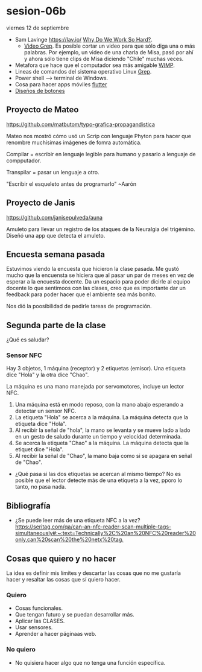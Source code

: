 # sesion-06b

viernes 12 de septiembre

- Sam Lavinge <https://lav.io/> [Why Do We Work So Hard?](https://lav.io/projects/why-do-we-work-so-hard/).
    - [Video Grep](https://lav.io/projects/videogrep/). Es posible cortar un video para que sólo diga una o más palabras. Por ejemplo, un video de una charla de Misa, pasó por ahí y ahora sólo tiene clips de Misa diciendo "Chile" muchas veces.
- Metafora que hace que el computador sea más amigable [WIMP](https://es.wikipedia.org/wiki/WIMP).
- Lineas de comandos del sistema operativo Linux [Grep](https://es.wikipedia.org/wiki/Grep).
- Power shell --> terminal de Windows.
- Cosa para hacer apps móviles [flutter](https://flutter.dev/?gad_campaignid=13034410696)
- [Diseños de botones](https://m3.material.io/)

## Proyecto de Mateo

<https://github.com/matbutom/typo-grafica-propagandistica>

Mateo nos mostró cómo usó un Scrip con lenguaje Phyton para hacer que renombre muchísimas imágenes de fomra automática.

Compilar = escribir en lenguaje legible para humano y pasarlo a lenguaje de compputador.

Transpilar = pasar un lenguaje a otro.

"Escribir el esqueleto antes de programarlo" ~Aarón

## Proyecto de Janis

<https://github.com/janisepulveda/auna>

Amuleto para llevar un registro de los ataques de la Neuralgia del trigémino. Diseñó una app que detecta el amuleto.

## Encuesta semana pasada

Estuvimos viendo la encuesta que hicieron la clase pasada. Me gustó mucho que la encuensta se hiciera que al pasar un par de meses en vez de esperar a la encuesta docente. Da un espacio para poder dicirle al equipo docente lo que sentimoos con las clases, creo que es importante dar un feedback para poder hacer que el ambiente sea más bonito.

Nos dió la poosibilidad de pedirle tareas de programación.

## Segunda parte de la clase

¿Qué es saludar?

### Sensor NFC

Hay 3 objetos, 1 máquina (receptor) y 2 etiquetas (emisor). Una etiqueta dice "Hola" y la otra dice "Chao".

La máquina es una mano manejada por servomotores, incluye un lector NFC.

1. Una máquina está en modo reposo, con la mano abajo esperando a detectar un sensor NFC.
2. La etiqueta "Hola" se acerca a la máquina. La máquina detecta que la etiqueta dice "Hola".
3. Al recibir la señal de "hola", la mano se levanta y se mueve lado a lado en un gesto de saludo durante un tiempo y velocidad determinada.
4. Se acerca la etiqueta "Chao" a la máquina. La máquina detecta que la etiquet dice "Hola".
5. Al recibir la señal de "Chao", la mano baja como si se apagara en señal de "Chao".

- ¿Qué pasa si las dos etiquetas se acercan al mismo tiempo? No es posible que el lector detecte más de una etiqueta a la vez, pporo lo tanto, no pasa nada.

## Bibliografía

- ¿Se puede leer más de una etiqueta NFC a la vez? <https://seritag.com/qa/can-an-nfc-reader-scan-multiple-tags-simultaneously#:~:text=Technically%2C%20an%20NFC%20reader%20only,can%20scan%20the%20netx%20tag.>

## Cosas que quiero y no hacer

La idea es definir mis límites y descartar las cosas que no me gustaría hacer y resaltar las cosas que sí quiero hacer.

### Quiero

- Cosas funcionales.
- Que tengan futuro y se puedan desarrollar más.
- Aplicar las CLASES.
- Usar sensores.
- Aprender a hacer páginaas web.

### No quiero

- No quisiera hacer algo que no tenga una función específica.